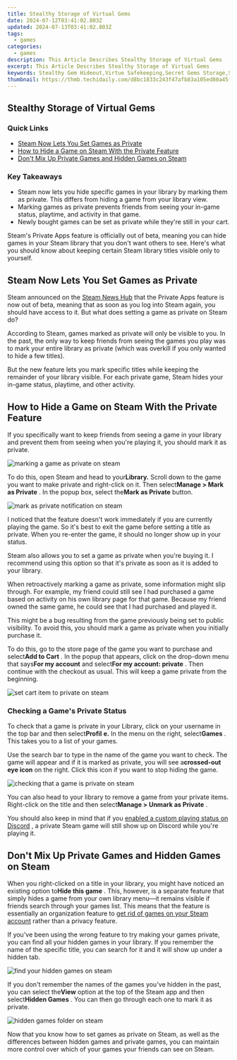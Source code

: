 ```yaml
---
title: Stealthy Storage of Virtual Gems
date: 2024-07-12T03:41:02.803Z
updated: 2024-07-13T03:41:02.803Z
tags:
  - games
categories:
  - games
description: This Article Describes Stealthy Storage of Virtual Gems
excerpt: This Article Describes Stealthy Storage of Virtual Gems
keywords: Stealthy Gem Hideout,Virtue Safekeeping,Secret Gems Storage,Sneaky Jewel Stash,Discreet Gemvault,Virtual Gem Cache,Covert Treasure Keep
thumbnail: https://thmb.techidaily.com/d8bc1833c243f47afb83a105ed80a45f4c9ab816dfbd913fea0d2186dd349bdd.jpg
---
```


## Stealthy Storage of Virtual Gems

### Quick Links

* [Steam Now Lets You Set Games as Private](#steam-now-lets-you-set-games-as-private)
* [How to Hide a Game on Steam With the Private Feature](#how-to-hide-a-game-on-steam-with-the-private-feature)
* [Don't Mix Up Private Games and Hidden Games on Steam](#don-39-t-mix-up-private-games-and-hidden-games-on-steam)

### Key Takeaways

* Steam now lets you hide specific games in your library by marking them as private. This differs from hiding a game from your library view.
* Marking games as private prevents friends from seeing your in-game status, playtime, and activity in that game.
* Newly bought games can be set as private while they're still in your cart.

 Steam's Private Apps feature is officially out of beta, meaning you can hide games in your Steam library that you don't want others to see. Here's what you should know about keeping certain Steam library titles visible only to yourself.

## Steam Now Lets You Set Games as Private

 Steam announced on the [Steam News Hub](https://store.steampowered.com/news/collection/steam/?emclan=103582791457287600&emgid=4149575031731807335) that the Private Apps feature is now out of beta, meaning that as soon as you log into Steam again, you should have access to it. But what does setting a game as private on Steam do?

 According to Steam, games marked as private will only be visible to you. In the past, the only way to keep friends from seeing the games you play was to mark your entire library as private (which was overkill if you only wanted to hide a few titles).

 But the new feature lets you mark specific titles while keeping the remainder of your library visible. For each private game, Steam hides your in-game status, playtime, and other activity.

## How to Hide a Game on Steam With the Private Feature

 If you specifically want to keep friends from seeing a game in your library and prevent them from seeing when you're playing it, you should mark it as private.

![marking a game as private on steam](https://static1.makeuseofimages.com/wordpress/wp-content/uploads/2024/03/marking-a-game-as-private-on-steam.png)

 To do this, open Steam and head to your**Library.** Scroll down to the game you want to make private and right-click on it. Then select**Manage > Mark as Private** . In the popup box, select the**Mark as Private** button.

![mark as private notification on steam](https://static1.makeuseofimages.com/wordpress/wp-content/uploads/2024/03/mark-as-private-notification.png)

 I noticed that the feature doesn't work immediately if you are currently playing the game. So it's best to exit the game before setting a title as private. When you re-enter the game, it should no longer show up in your status.

 Steam also allows you to set a game as private when you're buying it. I recommend using this option so that it's private as soon as it is added to your library.

 When retroactively marking a game as private, some information might slip through. For example, my friend could still see I had purchased a game based on activity on his own library page for that game. Because my friend owned the same game, he could see that I had purchased and played it.

 This might be a bug resulting from the game previously being set to public visibility. To avoid this, you should mark a game as private when you initially purchase it.

 To do this, go to the store page of the game you want to purchase and select**Add to Cart** . In the popup that appears, click on the drop-down menu that says**For my account** and select**For my account: private** . Then continue with the checkout as usual. This will keep a game private from the beginning.

![set cart item to private on steam](https://static1.makeuseofimages.com/wordpress/wp-content/uploads/2024/03/set-cart-item-to-private.png)

### Checking a Game's Private Status

 To check that a game is private in your Library, click on your username in the top bar and then select**Profil** **e.** In the menu on the right, select**Games** . This takes you to a list of your games.

 Use the search bar to type in the name of the game you want to check. The game will appear and if it is marked as private, you will see a**crossed-out eye icon** on the right. Click this icon if you want to stop hiding the game.

![checking that a game is private on steam](https://static1.makeuseofimages.com/wordpress/wp-content/uploads/2024/03/checking-that-a-game-is-private-on-steam-1.png)

 You can also head to your library to remove a game from your private items. Right-click on the title and then select**Manage > Unmark as Private** .

 You should also keep in mind that if you [enabled a custom playing status on Discord](https://www.makeuseof.com/set-custom-playing-status-discord/) , a private Steam game will still show up on Discord while you're playing it.

## Don't Mix Up Private Games and Hidden Games on Steam

 When you right-clicked on a title in your library, you might have noticed an existing option to**Hide this game** . This, however, is a separate feature that simply hides a game from your own library menu—it remains visible if friends search through your games list. This means that the feature is essentially an organization feature to [get rid of games on your Steam account](https://www.makeuseof.com/tag/how-to-finally-get-rid-of-games-from-your-steam-account/) rather than a privacy feature.

 If you've been using the wrong feature to try making your games private, you can find all your hidden games in your library. If you remember the name of the specific title, you can search for it and it will show up under a hidden tab.

![find your hidden games on steam](https://static1.makeuseofimages.com/wordpress/wp-content/uploads/2024/03/find-your-hidden-games-on-steam.png)

 If you don't remember the names of the games you've hidden in the past, you can select the**View** option at the top of the Steam app and then select**Hidden Games** . You can then go through each one to mark it as private.

![hidden games folder on steam](https://static1.makeuseofimages.com/wordpress/wp-content/uploads/2024/03/hidden-games-folder-on-steam.png)

 Now that you know how to set games as private on Steam, as well as the differences between hidden games and private games, you can maintain more control over which of your games your friends can see on Steam.


<ins class="adsbygoogle"
     style="display:block"
     data-ad-format="autorelaxed"
     data-ad-client="ca-pub-7571918770474297"
     data-ad-slot="1223367746"></ins>



<ins class="adsbygoogle"
     style="display:block"
     data-ad-client="ca-pub-7571918770474297"
     data-ad-slot="8358498916"
     data-ad-format="auto"
     data-full-width-responsive="true"></ins>




